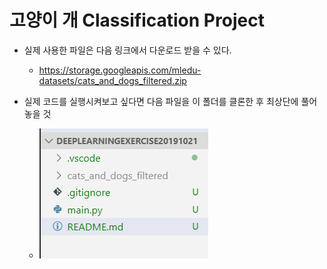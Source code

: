 # 고양이 개 Classification Project

- 실제 사용한 파일은 다음 링크에서 다운로드 받을 수 있다.
  - https://storage.googleapis.com/mledu-datasets/cats_and_dogs_filtered.zip

- 실제 코드를 실행시켜보고 싶다면 다음 파일을 이 폴더를 클론한 후 최상단에 풀어놓을 것
  - ![](image01.PNG)
